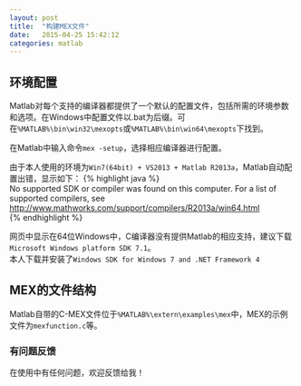 ```yaml
---
layout: post
title:  "构建MEX文件"
date:   2015-04-25 15:42:12
categories: matlab
---
```



## 环境配置
Matlab对每个支持的编译器都提供了一个默认的配置文件，包括所需的环境参数和选项。在Windows中配置文件以.bat为后缀。可在`%MATLAB%\bin\win32\mexopts`或`%MATLAB%\bin\win64\mexopts`下找到。  

在Matlab中输入命令`mex -setup`，选择相应编译器进行配置。

由于本人使用的环境为`Win7(64bit) + VS2013 + Matlab R2013a`，Matlab自动配置出错，显示如下：
{% highlight java %}  
No supported SDK or compiler was found on this computer. 
For a list of supported compilers, see  
http://www.mathworks.com/support/compilers/R2013a/win64.html  
{% endhighlight %}

网页中显示在64位Windows中，C编译器没有提供Matlab的相应支持，建议下载`Microsoft Windows platform SDK 7.1`。  
本人下载并安装了`Windows SDK for Windows 7 and .NET Framework 4`


## MEX的文件结构
Matlab自带的C-MEX文件位于`%MATLAB%\extern\examples\mex`中，MEX的示例文件为`mexfunction.c`等。  

### 有问题反馈
在使用中有任何问题，欢迎反馈给我！

